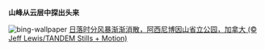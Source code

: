 
**山峰从云层中探出头来**

![bing-wallpaper](https://www.bing.com/th?id=OHR.AssiniboineTS_ZH-CN9936042562_1920x1080.jpg)
[日落时分风暴渐渐消散，阿西尼博因山省立公园，加拿大 (© Jeff Lewis/TANDEM Stills + Motion)](https://www.bing.com/search?q=%E9%98%BF%E8%A5%BF%E5%B0%BC%E5%8D%9A%E5%9B%A0%E5%B1%B1%E7%9C%81%E7%AB%8B%E5%85%AC%E5%9B%AD&amp;form=hpcapt&amp;mkt=zh-cn)
  